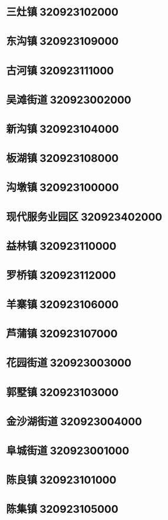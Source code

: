 # 三灶镇 320923102000
# 东沟镇 320923109000
# 古河镇 320923111000
# 吴滩街道 320923002000
# 新沟镇 320923104000
# 板湖镇 320923108000
# 沟墩镇 320923100000
# 现代服务业园区 320923402000
# 益林镇 320923110000
# 罗桥镇 320923112000
# 羊寨镇 320923106000
# 芦蒲镇 320923107000
# 花园街道 320923003000
# 郭墅镇 320923103000
# 金沙湖街道 320923004000
# 阜城街道 320923001000
# 陈良镇 320923101000
# 陈集镇 320923105000
